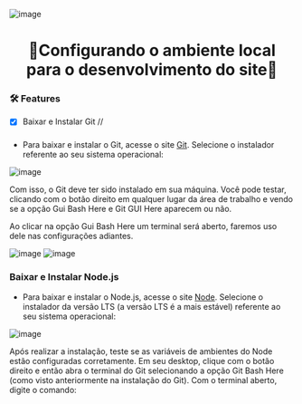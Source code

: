 ![image](https://user-images.githubusercontent.com/62573072/140557803-c7b8615e-6574-48f4-aae8-208db0566832.png)


<h1 align="center">
    🚀Configurando o ambiente local para o desenvolvimento do site🚀
</h1>
 
### 🛠 Features
- [x] Baixar e Instalar Git 
//<h3></p>

- Para baixar e instalar o Git, acesse o site [Git](https://git-scm.com/downloads). Selecione o instalador referente ao seu sistema operacional:<br />

![image](https://user-images.githubusercontent.com/62573072/140518031-752fed0d-5a49-4983-a58d-36b57b6900ae.png) 

Com isso, o Git deve ter sido instalado em sua máquina. Você pode testar, clicando com o botão direito em qualquer lugar da área de trabalho e vendo se a opção Gui Bash Here e Git GUI Here aparecem ou não.

Ao clicar na opção Gui Bash Here um terminal será aberto, faremos uso dele nas configurações adiantes.<br />

![image](https://user-images.githubusercontent.com/62573072/140558024-35ccd14d-9860-49cf-b6be-cb4b1901453b.png)
![image](https://user-images.githubusercontent.com/62573072/140558140-77c44175-f0b1-4cf8-bf9a-268d6a484e13.png)

<p><h3>Baixar e Instalar Node.js</h3></p>  

- Para baixar e instalar o Node.js, acesse o site [Node](https://nodejs.org/en/download/). Selecione o instalador da versão LTS (a versão LTS é a mais estável) referente ao seu sistema operacional:

![image](https://user-images.githubusercontent.com/62573072/140558648-9dbb2441-3fbd-4228-a2c5-3dcfb9e7d317.png)

Após realizar a instalação, teste se as variáveis de ambientes do Node estão configuradas corretamente. Em seu desktop, clique com o botão direito e então abra o terminal do Git selecionando a opção Git Bash Here (como visto anteriormente na instalação do Git). Com o terminal aberto, digite o comando:

